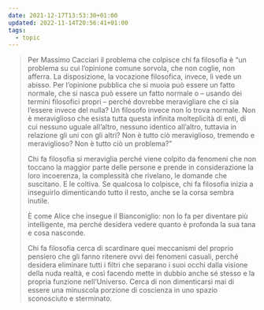 ```yaml
---
date: 2021-12-17T13:53:30+01:00
updated: 2022-11-14T20:56:41+01:00
tags:
  - topic
---
```

> Per Massimo Cacciari il problema che colpisce chi fa filosofia è <q>un problema su cui l’opinione comune sorvola, che non coglie, non afferra. La disposizione, la vocazione filosofica, invece, lì vede un abisso. Per l’opinione pubblica che si muoia può essere un fatto normale, che si nasca può essere un fatto normale o – usando dei termini filosofici propri – perché dovrebbe meravigliare che ci sia l’essere invece del nulla? Un filosofo invece non lo trova normale. Non è meraviglioso che esista tutta questa infinita molteplicità di enti, di cui nessuno uguale all’altro, nessuno identico all’altro, tuttavia in relazione gli uni con gli altri? Non è tutto ciò meraviglioso, tremendo e meraviglioso? Non è tutto ciò un problema?</q>
>
>Chi fa filosofia si meraviglia perché viene colpito da fenomeni che non toccano la maggior parte delle persone e prende in considerazione la loro incoerenza, la complessità che rivelano, le domande che suscitano. E le coltiva. Se qualcosa lo colpisce, chi fa filosofia inizia a inseguirlo dimenticando tutto il resto, anche se la corsa sembra inutile.
>
> È come Alice che insegue il Bianconiglio: non lo fa per diventare più intelligente, ma perché desidera vedere quanto è profonda la sua tana e cosa nasconde.
>
> Chi fa filosofia cerca di scardinare quei meccanismi del proprio pensiero che gli fanno ritenere ovvi dei fenomeni casuali, perché desidera eliminare tutti i filtri che separano i suoi occhi dalla visione della nuda realtà, e così facendo mette in dubbio anche sé stesso e la propria funzione nell’Universo. Cerca di non dimenticarsi mai di essere una minuscola porzione di coscienza in uno spazio sconosciuto e sterminato.

